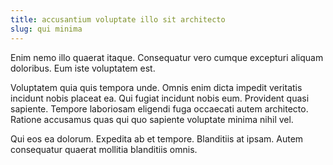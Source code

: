 ```yaml
---
title: accusantium voluptate illo sit architecto
slug: qui minima
---
```


Enim nemo illo quaerat itaque. Consequatur vero cumque excepturi aliquam doloribus. Eum iste voluptatem est.

Voluptatem quia quis tempora unde. Omnis enim dicta impedit veritatis incidunt nobis placeat ea. Qui fugiat incidunt nobis eum. Provident quasi sapiente. Tempore laboriosam eligendi fuga occaecati autem architecto. Ratione accusamus quas qui quo sapiente voluptate minima nihil vel.

Qui eos ea dolorum. Expedita ab et tempore. Blanditiis at ipsam. Autem consequatur quaerat mollitia blanditiis omnis.
